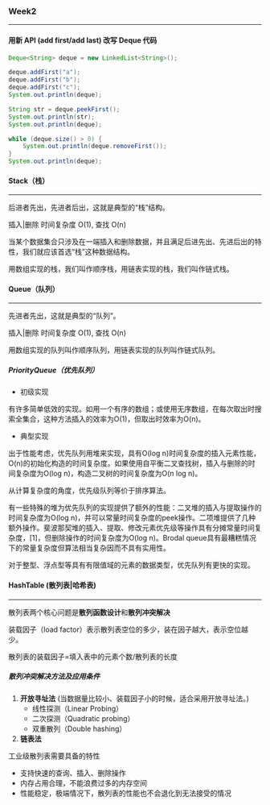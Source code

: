 ### Week2
- - - 
#### 用新 API (add first/add last) 改写 Deque 代码
```java
Deque<String> deque = new LinkedList<String>();

deque.addFirst​("a");
deque.addFirst​("b");
deque.addFirst​("c");
System.out.println(deque);

String str = deque.peekFirst();
System.out.println(str);
System.out.println(deque);

while (deque.size() > 0) {
    System.out.println(deque.removeFirst());
}
System.out.println(deque);
```


#### Stack（栈）
- - -
后进者先出，先进者后出，这就是典型的“栈”结构。

插入|删除 时间复杂度 O(1), 查找 O(n)

当某个数据集合只涉及在一端插入和删除数据，并且满足后进先出、先进后出的特性，我们就应该首选“栈”这种数据结构。

用数组实现的栈，我们叫作顺序栈，用链表实现的栈，我们叫作链式栈。

#### Queue（队列）
- - -
先进者先出，这就是典型的“队列”。

插入|删除 时间复杂度 O(1), 查找 O(n)

用数组实现的队列叫作顺序队列，用链表实现的队列叫作链式队列。

##### PriorityQueue（优先队列）
- 初级实现

有许多简单低效的实现。如用一个有序的数组；或使用无序数组，在每次取出时搜索全集合，这种方法插入的效率为O(1)，但取出时效率为​O(n)。

- 典型实现

出于性能考虑，优先队列用堆来实现，具有O(log n)时间复杂度的插入元素性能，O(n)的初始化构造的时间复杂度。如果使用自平衡二叉查找树，插入与删除的时间复杂度为O(log n)，构造二叉树的时间复杂度为O(n log n)。

从计算复杂度的角度，优先级队列等价于排序算法。

有一些特殊的堆为优先队列的实现提供了额外的性能：二叉堆的插入与提取操作的时间复杂度为O(log n)，并可以常量时间复杂度的peek操作。二项堆提供了几种额外操作。斐波那契堆的插入、提取、修改元素优先级等操作具有分摊常量时间复杂度，[1]，但删除操作的时间复杂度为O(log n)。Brodal queue具有最糟糕情况下的常量复杂度但算法相当复杂因而不具有实用性。

对于整型、浮点型等具有有限值域的元素的数据类型，优先队列有更快的实现。


#### HashTable (散列表|哈希表)
- - -

散列表两个核心问题是**散列函数设计**和**散列冲突解决**

装载因子（load factor）表示散列表空位的多少，装在因子越大，表示空位越少。

散列表的装载因子=填入表中的元素个数/散列表的长度

##### 散列冲突解决方法及应用条件
1. **开放寻址法** (当数据量比较小、装载因子小的时候，适合采用开放寻址法。)
   - 线性探测（Linear Probing） 
   - 二次探测（Quadratic probing）
   - 双重散列（Double hashing）
2. **链表法**

工业级散列表需要具备的特性
- 支持快速的查询、插入、删除操作
- 内存占用合理，不能浪费过多的内存空间
- 性能稳定，极端情况下，散列表的性能也不会退化到无法接受的情况